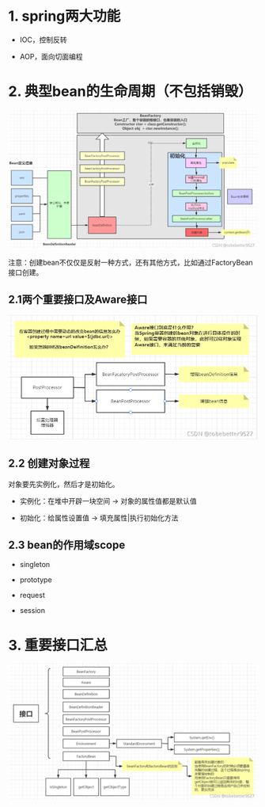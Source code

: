 # 1. spring两大功能

- IOC，控制反转

- AOP，面向切面编程



# 2. 典型bean的生命周期（不包括销毁）

![image](.\image\1-典型bean的生命周期.png)

注意：创建bean不仅仅是反射一种方式，还有其他方式，比如通过FactoryBean接口创建。

## 2.1两个重要接口及Aware接口

![image](.\image\2-Spring的两个重要的PostProcessor接口.png)

## 2.2 创建对象过程

对象要先实例化，然后才是初始化。

- 实例化：在堆中开辟一块空间 -> 对象的属性值都是默认值

- 初始化：给属性设置值 -> 填充属性|执行初始化方法

## 2.3 bean的作用域scope

- singleton

- prototype

- request

- session

# 3. 重要接口汇总

![image](.\image\3-Spring重要接口汇总.png)
